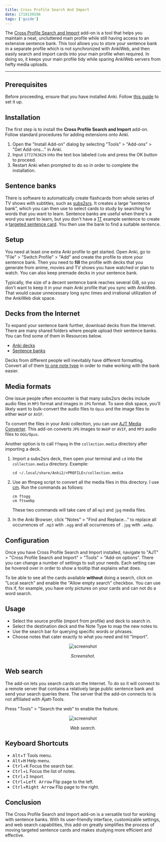 ```yaml
---
title: Cross Profile Search And Import
date: 1710139196
tags: ['guide']
---
```


The [Cross Profile Search and Import](https://ankiweb.net/shared/info/1772763629) add-on
is a tool that helps you maintain a neat,
uncluttered main profile while still having access to an extensive sentence bank.
This tool allows you to store your sentence bank
in a separate profile which is not synchronized with AnkiWeb,
and then easily search and import cards into your main profile when required.
In doing so,
it keeps your main profile tidy
while sparing AnkiWeb servers from hefty media uploads.

****

## Prerequisites

Before proceeding, ensure that you have installed Anki.
Follow [this guide](setting-up-anki.html) to set it up.

## Installation

The first step is to install the **Cross Profile Search and Import** add-on.
Follow standard procedures for adding extensions onto Anki.

1) Open the "Install Add-on" dialog by selecting "Tools" > "Add-ons" > "Get Add-ons..." in Anki.
2) Input `1772763629` into the text box labeled `Code` and press the OK button to proceed.
1) Restart Anki when prompted to do so in order to complete the installation.

## Sentence banks

There is software to automatically create flashcards from whole series of TV shows with subtitles,
such as [subs2srs](our-immersion-learning-toolset.html#subs2srs).
It creates a large “sentence bank”,
which you can then use to select cards to study
by searching for words that you want to learn.
Sentence banks are useful when there's a word you want to learn,
but you don't have a [1T](one-target-sentences.html) example sentence
to create a [targeted sentence card](discussing-various-card-templates.html#targeted-sentence-cards).
You then use the bank to find a suitable sentence.

## Setup

You need at least one extra Anki profile to get started.
Open Anki,
go to "File" > "Switch Profile" > "Add" and create the profile to store your sentence bank.
Then you need to **fill** the profile with decks that you generate
from anime, movies and TV shows you have watched or plan to watch.
You can also keep premade decks in your sentence bank.

Typically, the size of a decent sentence bank reaches several GiB,
so you don't want to keep it in your main Anki profile that you sync with AnkiWeb.
That would cause unnecessary long sync times
and irrational utilization of the AnkiWeb disk space.

## Decks from the Internet

To expand your sentence bank further, download decks from the Internet.
There are many shared folders where people upload their sentence banks.
You can find some of them in Resources below.

* [Anki decks](resources.html#anki-decks)
* [Sentence banks](resources.html#sentence-banks)

Decks from different people will inevitably have different formatting.
Convert all of them [to one note type](how-to-change-note-types.html)
in order to make working with the bank easier.

## Media formats

One issue people often encounter is that many subs2srs decks
include audio files in `MP3` format and images in `JPG` format.
To save disk space,
you'll likely want to bulk-convert the audio files to `Opus`
and the image files to either `WebP` or `AVIF`.

To convert the files in your Anki collection,
you can use [AJT Media Converter](useful-anki-add-ons-for-japanese#media-converter).
This add-on converts `JPG` images to `WebP` or `AVIF`,
and `MP3` audio files to `OGG/Opus`.

Another option is to call `ffmpeg`
in the `collection.media` directory after importing a deck.

1) Import a subs2srs deck, then open your terminal and `cd` into the `collection.media` directory.
   Example:

   ```
   cd ~/.local/share/Anki2/<PROFILE>/collection.media
   ```
2) Use an ffmpeg script to convert all the media files in this directory.
   I use [cm](https://github.com/tatsumoto-ren/dotfiles/blob/main/.local/bin/cm).
   Run the commands as follows:

   ```
   cm ftogg
   cm ftswebp
   ```

   These two commands will take care of all `mp3` and `jpg` media files.
3) In the Anki Browser, click "Notes" > "Find and Replace..." to replace all occurrences of `.mp3` with `.ogg`
   and all occurrences of `.jpg` with `.webp`.

## Configuration

Once you have Cross Profile Search and Import installed, navigate to
"AJT" > "Cross Profile Search and Import" > "Tools" > "Add-on options".
There you can change a number of settings to suit your needs.
Each setting can be hovered over in order to show a tooltip that explains what does.

To be able to see all the cards available **without** doing a search,
click on "Local search" and enable the "Allow empty search" checkbox.
You can use this if,
for example,
you have only pictures on your cards and can not do a word search.

## Usage

- Select the source profile (import from profile) and deck to search in.
- Select the destination deck and the Note Type to map the new notes to.
- Use the search bar for querying specific words or phrases.
- Choose notes that cater exactly to what you need and hit "Import".

<p align="center"><img alt="screenshot" class="shadow" src="img/cropro-collection-search.webp"></p>
<p align="center"><i>Screenshot.</i></p>

## Web search

The add-on lets you search cards on the Internet.
To do so it will connect to a remote server that contains a relatively large public sentence bank
and send your search queries there.
The server that the add-on connects to is not affiliated with Ajatt-Tools.

Press "Tools" > "Search the web" to enable the feature.

<p align="center"><img alt="screenshot" class="shadow" src="img/cropro-web-search.webp"></p>
<p align="center"><i>Web search.</i></p>

## Keyboard Shortcuts

* <kbd>Alt</kbd>+<kbd>T</kbd> Tools menu.
* <kbd>Alt</kbd>+<kbd>H</kbd> Help menu.
* <kbd>Ctrl</kbd>+<kbd>K</kbd> Focus the search bar.
* <kbd>Ctrl</kbd>+<kbd>L</kbd> Focus the list of notes.
* <kbd>Ctrl</kbd>+<kbd>I</kbd> Import.
* <kbd>Ctrl</kbd>+<kbd>Left Arrow</kbd> Flip page to the left.
* <kbd>Ctrl</kbd>+<kbd>Right Arrow</kbd> Flip page to the right.

## Conclusion

The Cross Profile Search and Import add-on is a versatile tool
for working with sentence banks.
With its user-friendly interface,
customizable settings,
and web search capabilities,
this add-on
greatly simplifies the process of moving targeted sentence cards
and makes studying more efficient and effective.

